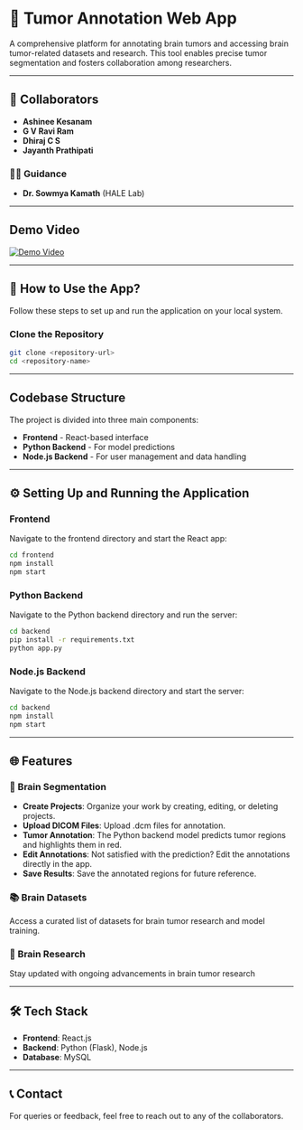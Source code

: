 # 🧠 Tumor Annotation Web App

A comprehensive platform for annotating brain tumors and accessing brain tumor-related datasets and research. This tool enables precise tumor segmentation and fosters collaboration among researchers.

---

## 🌟 Collaborators
- **Ashinee Kesanam**
- **G V Ravi Ram**
- **Dhiraj C S**
- **Jayanth Prathipati**

### 🧑‍🏫 Guidance
- **Dr. Sowmya Kamath** (HALE Lab)

---

## Demo Video

[![Demo Video](https://img.youtube.com/vi/VesQPTt6VvQ/0.jpg)](https://youtu.be/VesQPTt6VvQ)


---

## 🚀 How to Use the App?

Follow these steps to set up and run the application on your local system.

### Clone the Repository
```bash
git clone <repository-url>
cd <repository-name>
```
---

## Codebase Structure
The project is divided into three main components:

- **Frontend** - React-based interface
- **Python Backend** - For model predictions
- **Node.js Backend** - For user management and data handling

---

## ⚙️ Setting Up and Running the Application
### Frontend
Navigate to the frontend directory and start the React app:

```bash
cd frontend
npm install
npm start
```


### Python Backend
Navigate to the Python backend directory and run the server:

```bash
cd backend
pip install -r requirements.txt
python app.py
```

### Node.js Backend
Navigate to the Node.js backend directory and start the server:

```bash
cd backend
npm install
npm start
```

---

## 🌐 Features
### 🧩 Brain Segmentation
- **Create Projects**: Organize your work by creating, editing, or deleting projects.
- **Upload DICOM Files**: Upload .dcm files for annotation.
- **Tumor Annotation**: The Python backend model predicts tumor regions and highlights them in red.
- **Edit Annotations**: Not satisfied with the prediction? Edit the annotations directly in the app.
- **Save Results**: Save the annotated regions for future reference.

### 📚 Brain Datasets
Access a curated list of datasets for brain tumor research and model training.
### 📝 Brain Research
Stay updated with ongoing advancements in brain tumor research

---

## 🛠️ Tech Stack
- **Frontend**: React.js
- **Backend**: Python (Flask), Node.js
- **Database**: MySQL

--- 

## 📞 Contact
For queries or feedback, feel free to reach out to any of the collaborators.
